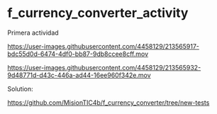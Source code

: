 # f_currency_converter_activity

Primera actividad

https://user-images.githubusercontent.com/4458129/213565917-bdc55d0d-6474-4df0-bb87-9db8ccee8cff.mov

https://user-images.githubusercontent.com/4458129/213565932-9d48771d-d43c-446a-ad44-16ee960f342e.mov

Solution:

https://github.com/MisionTIC4b/f_currency_converter/tree/new-tests
